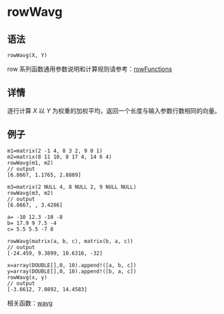 # rowWavg

## 语法

`rowWavg(X, Y)`

row 系列函数通用参数说明和计算规则请参考：[rowFunctions](../themes/rowFunctions.html)

## 详情

逐行计算 *X* 以 *Y* 为权重的加权平均，返回一个长度与输入参数行数相同的向量。

## 例子

```
m1=matrix(2 -1 4, 8 3 2, 9 0 1)
m2=matrix(8 11 10, 8 17 4, 14 6 4)
rowWavg(m1, m2)
// output
[6.8667, 1.1765, 2.8889]

m3=matrix(2 NULL 4, 8 NULL 2, 9 NULL NULL)
rowWavg(m3, m2)
// output
[6.8667, , 3.4286]

a= -10 12.3 -10 -8
b= 17.9 9 7.5 -4
c= 5.5 5.5 -7 8

rowWavg(matrix(a, b, c), matrix(b, a, c))
// output
[-24.459, 9.3899, 10.6316, -32]

x=array(DOUBLE[],0, 10).append!([a, b, c])
y=array(DOUBLE[],0, 10).append!([b, a, c])
rowWavg(x, y)
// output
[-3.6612, 7.0892, 14.4583]
```

相关函数：[wavg](../w/wavg.html)

